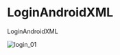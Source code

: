 # LoginAndroidXML
LoginAndroidXML

![login_01](https://user-images.githubusercontent.com/31539650/40890341-2b2d2f18-677d-11e8-9fab-89419aa89858.jpg)

